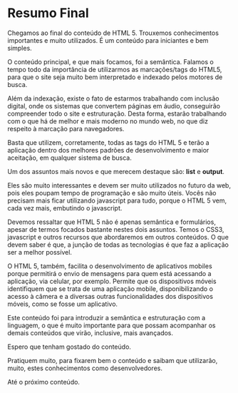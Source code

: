 # Resumo Final

Chegamos ao final do conteúdo de HTML 5. Trouxemos conhecimentos importantes e muito utilizados. É um conteúdo para iniciantes e bem simples.

O conteúdo principal, e que mais focamos, foi a semântica. Falamos o tempo todo da importância de utilizarmos as marcações/tags do HTML5, para que o site seja muito bem interpretado e indexado pelos motores de busca.

Além da indexação, existe o fato de estarmos trabalhando com inclusão digital, onde os sistemas que convertem páginas em áudio, conseguirão compreender todo o site e estruturação. Desta forma, estarão trabalhando com o que há de melhor e mais moderno no mundo web, no que diz respeito à marcação para navegadores.

Basta que utilizem, corretamente, todas as tags do HTML 5 e terão a aplicação dentro dos melhores padrões de desenvolvimento e maior aceitação, em qualquer sistema de busca.

Um dos assuntos mais novos e que merecem destaque são: **list** e **output**.

Eles são muito interessantes e devem ser muito utilizados no futuro da web, pois eles poupam tempo de programação e são muito úteis. Vocês não precisam mais ficar utilizando javascript para tudo, porque o HTML 5 vem, cada vez mais, embutindo o javascript.

Devemos ressaltar que HTML 5 não é apenas semântica e formulários, apesar de termos focados bastante nestes dois assuntos. Temos o CSS3, javascript e outros recursos que abordaremos em outros conteúdos. O que devem saber é que, a junção de todas as tecnologias é que faz a aplicação ser a melhor possível.

O HTML 5, também, facilita o desenvolvimento de aplicativos mobiles porque permitirá o envio de mensagens para quem está acessando a aplicação, via celular, por exemplo. Permite que os dispositivos móveis identifiquem que se trata de uma aplicação mobile, disponibilizando o acesso à câmera e a diversas outras funcionalidades dos dispositivos móveis, como se fosse um aplicativo.

Este conteúdo foi para introduzir a semântica e estruturação com a linguagem, o que é muito importante para que possam acompanhar os demais conteúdos que virão, inclusive, mais avançados.

Espero que tenham gostado do conteúdo.

Pratiquem muito, para fixarem bem o conteúdo e saibam que utilizarão, muito, estes conhecimentos como desenvolvedores.

Até o próximo conteúdo.